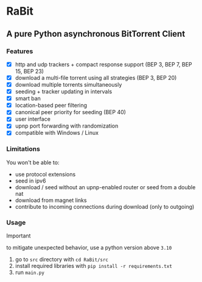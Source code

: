 # RaBit
## A pure Python asynchronous BitTorrent Client
### Features

- [x] http and udp trackers + compact response support (BEP 3, BEP 7, BEP 15, BEP 23)
- [x] download a multi-file torrent using all strategies (BEP 3, BEP 20)
- [x] download multiple torrents simultaneously
- [x] seeding + tracker updating in intervals
- [x] smart ban 
- [x] location-based peer filtering
- [x] canonical peer priority for seeding (BEP 40)
- [x] user interface
- [x] upnp port forwarding with randomization
- [x] compatible with Windows / Linux

### Limitations
You won't be able to:

- use protocol extensions
- seed in ipv6
- download / seed without an upnp-enabled router or seed from a double nat
- download from magnet links
- contribute to incoming connections during download (only to outgoing)

### Usage
> [!IMPORTANT]
> to mitigate unexpected behavior, use a python version above `3.10`

1. go to `src` directory with ```cd RaBit/src```
2. install required libraries with ```pip install -r requirements.txt```
3. run `main.py`
